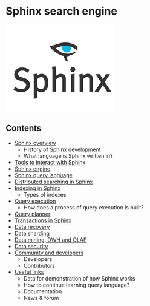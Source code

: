 # Sphinx search engine

![alt text](images/sphinx-logo.png)

## Contents

* [Sphinx overview](history/history.md)
  * History of Sphinx development
  * What language is Sphinx written in?
* [Tools to interact with Sphinx](tools/tools.md)
* [Sphinx engine](db_engine/engine.md)
* [Sphinx query language](queries/query_lang.md)
* [Distributed searching in Sphinx](distributed/distributed.md)
* [Indexing in Sphinx](indexes/indexes.md)
  * Types of indexes
* [Query execution](query_exec/query_exec.md)
  * How does a process of query execution is built?
* [Query planner](query_plan/query_plan.md)
* [Transactions in Sphinx](transactions/transactions.md) 
* [Data recovery](recovery/recovery.md)
* [Data sharding](sharding/sharding.md)
* [Data mining, DWH and OLAP](data_mining_DWH_OLAP/data_mining_DWH_OLAP.md)
* [Data security](security/security.md)
* [Community and developers](developers/developer.md)
  * Developers
  * Contributors
* [Useful links](additional_info/additional_info.md)
  * Data for demonstration of how Sphinx works
  * How to continue learning query language?
  * Documentation
  * News & forum